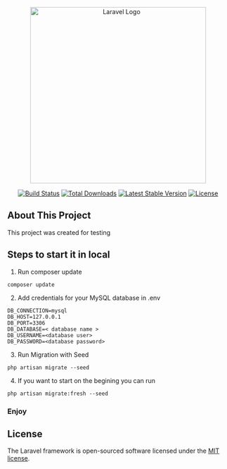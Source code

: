 <p align="center"><a href="https://laravel.com" target="_blank"><img src="https://raw.githubusercontent.com/laravel/art/master/logo-lockup/5%20SVG/2%20CMYK/1%20Full%20Color/laravel-logolockup-cmyk-red.svg" width="400" alt="Laravel Logo"></a></p>

<p align="center">
<a href="https://github.com/laravel/framework/actions"><img src="https://github.com/laravel/framework/workflows/tests/badge.svg" alt="Build Status"></a>
<a href="https://packagist.org/packages/laravel/framework"><img src="https://img.shields.io/packagist/dt/laravel/framework" alt="Total Downloads"></a>
<a href="https://packagist.org/packages/laravel/framework"><img src="https://img.shields.io/packagist/v/laravel/framework" alt="Latest Stable Version"></a>
<a href="https://packagist.org/packages/laravel/framework"><img src="https://img.shields.io/packagist/l/laravel/framework" alt="License"></a>
</p>

## About This Project

This project was created for testing

## Steps to start it in local

1. Run composer update 
```composer
composer update
```
2. Add credentials for your MySQL database in .env 
```composer
DB_CONNECTION=mysql
DB_HOST=127.0.0.1
DB_PORT=3306
DB_DATABASE=< database name >
DB_USERNAME=<database user>
DB_PASSWORD=<database password>
```
3. Run Migration with Seed 
```composer
php artisan migrate --seed
```
4. If you want to start on the begining you can run
```composer
php artisan migrate:fresh --seed
```

### Enjoy

## License

The Laravel framework is open-sourced software licensed under the [MIT license](https://opensource.org/licenses/MIT).
